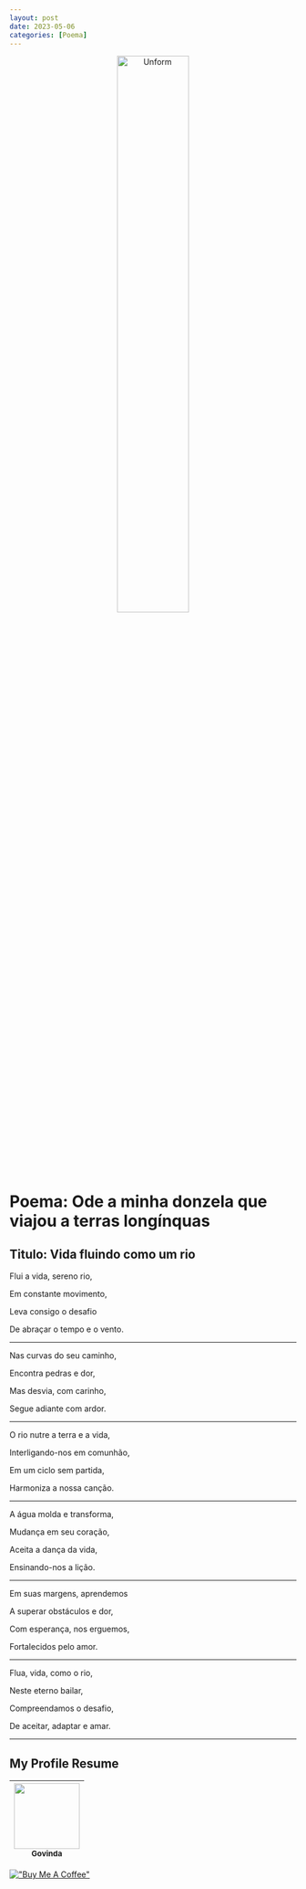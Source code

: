 ```yaml
---
layout: post
date: 2023-05-06
categories: [Poema]
---
```


<p align="center">
<img src="https://i.giphy.com/media/QnU6mOrBbElaIQz4Fe/giphy.webp" height="50%" width="50%" alt="Unform" />
</p>

# Poema: Ode a minha donzela que viajou a terras longínquas 

## Titulo: Vida fluindo como um rio

Flui a vida, sereno rio,

Em constante movimento,

Leva consigo o desafio

De abraçar o tempo e o vento.

---

Nas curvas do seu caminho,

Encontra pedras e dor,

Mas desvia, com carinho,

Segue adiante com ardor.

---

O rio nutre a terra e a vida,

Interligando-nos em comunhão,

Em um ciclo sem partida,

Harmoniza a nossa canção.

---

A água molda e transforma,

Mudança em seu coração,

Aceita a dança da vida,

Ensinando-nos a lição.

---

Em suas margens, aprendemos

A superar obstáculos e dor,

Com esperança, nos erguemos,

Fortalecidos pelo amor.

---

Flua, vida, como o rio,

Neste eterno bailar,

Compreendamos o desafio,

De aceitar, adaptar e amar.

---


## My Profile Resume

| [<img src="https://avatars.githubusercontent.com/u/498332?s=400&u=9b7a8aa8743ec4dd3c84d8c382aa31fb1b6c8abf&v=4" width=115><br><sub>Govinda</sub>](https://github.com/govinda777) |
| :---: |

[!["Buy Me A Coffee"](https://user-images.githubusercontent.com/1376749/120938564-50c59780-c6e1-11eb-814f-22a0399623c5.png)](https://www.buymeacoffee.com/govinda777)

